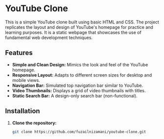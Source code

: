 # YouTube Clone

This is a simple YouTube clone built using basic HTML and CSS. The project replicates the layout and design of YouTube's homepage for practice and learning purposes. It is a static webpage that showcases the use of fundamental web development techniques.

## Features

- **Simple and Clean Design:** Mimics the look and feel of the YouTube homepage.
- **Responsive Layout:** Adapts to different screen sizes for desktop and mobile views.
- **Navigation Bar:** Simulated top navigation bar similar to YouTube.
- **Video Thumbnails:** Displays a grid of video thumbnails with titles.
- **Static Search Bar:** A design-only search bar (non-functional).

## Installation

1. **Clone the repository:**
   ```bash
   git clone https://github.com/fuzailnizamani/youtube-clone.git
